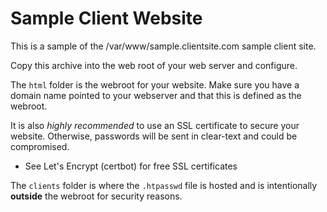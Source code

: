 # Sample Client Website

This is a sample of the /var/www/sample.clientsite.com sample client site.

Copy this archive into the web root of your web server and configure.

The ```html``` folder is the webroot for your website.  Make sure you have a domain name pointed to your webserver and that this is defined as the webroot.

It is also <em>highly recommended</em> to use an SSL certificate to secure your website.  Otherwise, passwords will be sent in clear-text and could be compromised.

- See Let's Encrypt (certbot) for free SSL certificates



The ```clients``` folder is where the ```.htpasswd``` file is hosted and is intentionally **outside** the webroot for security reasons.

